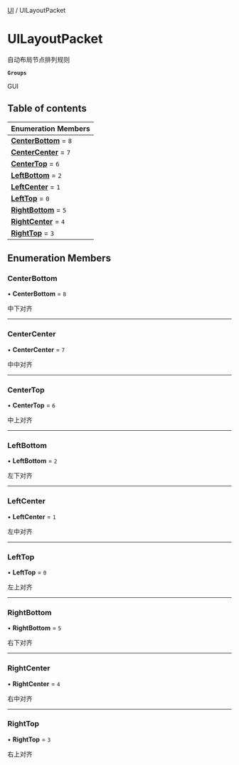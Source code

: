[UI](../modules/UI.UI.md) / UILayoutPacket

# UILayoutPacket <Badge type="tip" text="Enumeration" /> <Score text="UILayoutPacket" />

自动布局节点排列规则

**`Groups`**

GUI

## Table of contents

| Enumeration Members |
| :-----|
| **[CenterBottom](UI.UILayoutPacket.md#centerbottom)** = ``8`` <br> |
| **[CenterCenter](UI.UILayoutPacket.md#centercenter)** = ``7`` <br> |
| **[CenterTop](UI.UILayoutPacket.md#centertop)** = ``6`` <br> |
| **[LeftBottom](UI.UILayoutPacket.md#leftbottom)** = ``2`` <br> |
| **[LeftCenter](UI.UILayoutPacket.md#leftcenter)** = ``1`` <br> |
| **[LeftTop](UI.UILayoutPacket.md#lefttop)** = ``0`` <br> |
| **[RightBottom](UI.UILayoutPacket.md#rightbottom)** = ``5`` <br> |
| **[RightCenter](UI.UILayoutPacket.md#rightcenter)** = ``4`` <br> |
| **[RightTop](UI.UILayoutPacket.md#righttop)** = ``3`` <br> |

## Enumeration Members

### CenterBottom <Score text="CenterBottom" /> 

• **CenterBottom** = ``8``

中下对齐

___

### CenterCenter <Score text="CenterCenter" /> 

• **CenterCenter** = ``7``

中中对齐

___

### CenterTop <Score text="CenterTop" /> 

• **CenterTop** = ``6``

中上对齐

___

### LeftBottom <Score text="LeftBottom" /> 

• **LeftBottom** = ``2``

左下对齐

___

### LeftCenter <Score text="LeftCenter" /> 

• **LeftCenter** = ``1``

左中对齐

___

### LeftTop <Score text="LeftTop" /> 

• **LeftTop** = ``0``

左上对齐

___

### RightBottom <Score text="RightBottom" /> 

• **RightBottom** = ``5``

右下对齐

___

### RightCenter <Score text="RightCenter" /> 

• **RightCenter** = ``4``

右中对齐

___

### RightTop <Score text="RightTop" /> 

• **RightTop** = ``3``

右上对齐
